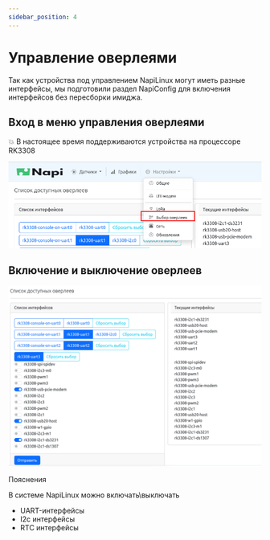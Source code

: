 ```yaml
---
sidebar_position: 4
---
```


# Управление оверлеями

Так как устройства под управлением NapiLinux могут иметь разные интерфейсы, мы подготовили раздел NapiConfig для включения интерфейсов без пересборки имиджа.

## Вход в меню управления оверлеями

:boom: В настоящее время поддерживаются устройства на процессоре RK3308

![](img-o/overlay1.png)

## Включение и выключение оверлеев

![](img-o/overlay2.png)

Пояснения

В системе NapiLinux можно включать\выключать

- UART-интерфейсы
- I2c интерфейсы
- RTC интерфейсы
